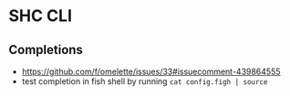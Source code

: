 # SHC CLI

## Completions

- https://github.com/f/omelette/issues/33#issuecomment-439864555
- test completion in fish shell by running `cat config.figh | source`

